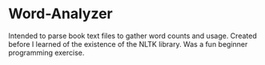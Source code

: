 # Word-Analyzer
Intended to parse book text files to gather word counts and usage. 
Created before I learned of the existence of the NLTK library. Was a fun beginner programming exercise.
